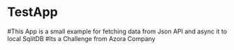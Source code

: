 # TestApp 
#This App is a small example for fetching data from Json API and async it to local SqlitDB
#Its a Challenge from Azora Company
